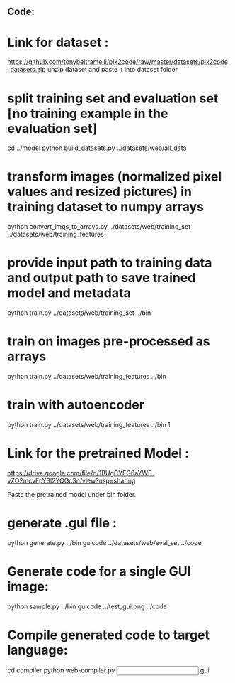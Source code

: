 ## Code:

# Link for dataset :
https://github.com/tonybeltramelli/pix2code/raw/master/datasets/pix2code_datasets.zip
unzip dataset and paste it into dataset folder

# split training set and evaluation set [no training example in the evaluation set]
cd ../model
python build_datasets.py ../datasets/web/all_data

# transform images (normalized pixel values and resized pictures) in training dataset to numpy arrays
python convert_imgs_to_arrays.py ../datasets/web/training_set ../datasets/web/training_features

# provide input path to training data and output path to save trained model and metadata
python train.py ../datasets/web/training_set ../bin

# train on images pre-processed as arrays
python train.py ../datasets/web/training_features ../bin

# train with autoencoder
python train.py ../datasets/web/training_features ../bin 1

# Link for the pretrained Model :
https://drive.google.com/file/d/1BUgCYFG6aYWF-vZO2mcvFpY3l2YQGc3n/view?usp=sharing

Paste the pretrained model under bin folder.

# generate .gui file :
python generate.py ../bin guicode ../datasets/web/eval_set ../code

# Generate code for a single GUI image:
python sample.py ../bin guicode ../test_gui.png ../code

# Compile generated code to target language:
cd compiler
python web-compiler.py <input file path>.gui